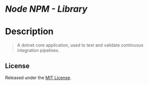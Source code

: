 # _Node NPM - Library_

# Description

> A dotnet core application, used to test and validate continuous integration pipelines.

## License

Released under the [MIT License](./LICENSE).
